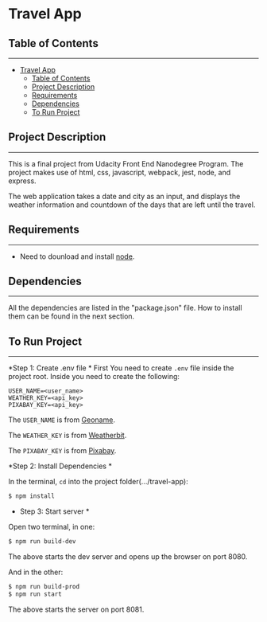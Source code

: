 # Travel App

## Table of Contents

---

- [Travel App](#travel-app)
  - [Table of Contents](#table-of-contents)
  - [Project Description](#project-description)
  - [Requirements](#requirements)
  - [Dependencies](#dependencies)
  - [To Run Project](#to-run-project)

## Project Description

---

This is a final project from Udacity Front End Nanodegree Program. The project makes use of html, css, javascript, webpack, jest, node, and express.

The web application takes a date and city as an input, and displays the weather information and countdown of the days that are left until the travel.

## Requirements

---

- Need to dounload and install [node](https://nodejs.org/en/).

## Dependencies

---

All the dependencies are listed in the "package.json" file. How to install them can be found in the next section.

## To Run Project

---

*Step 1: Create .env file *
First You need to create ```.env``` file inside the project root.
Inside you need to create the following:
```
USER_NAME=<user_name>
WEATHER_KEY=<api_key>
PIXABAY_KEY=<api_key>
```

The ```USER_NAME``` is from [Geoname](http://www.geonames.org/export/web-services.html).

The ```WEATHER_KEY``` is from [Weatherbit](https://www.weatherbit.io/account/create).

The ```PIXABAY_KEY``` is from [Pixabay](https://pixabay.com/api/docs/).

*Step 2: Install Dependencies *

In the terminal, ```cd``` into the project folder(.../travel-app):

```bash
$ npm install

```

* Step 3: Start server *

Open two terminal, in one:
```bash
$ npm run build-dev
```

The above starts the dev server and opens up the browser on port 8080.

And in the other:
```bash
$ npm run build-prod
$ npm run start
```

The above starts the server on port 8081.

